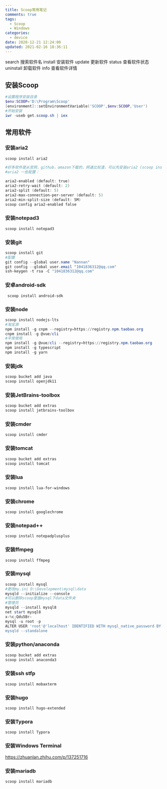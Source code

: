 ```yaml
---
title: Scoop常用笔记
comments: true
tags:
  - Scoop
  - Windows
categories:
  - device
date: 2020-12-21 12:24:00
updated: 2021-02-16 18:36:11
---
```


search	搜索软件名
install	安装软件
update	更新软件
status	查看软件状态
uninstall	卸载软件
info	查看软件详情

<!--more-->

## 安装Scoop

``` powershell
#设置程序安装目录
$env:SCOOP='D:\Program\Scoop'
[environment]::setEnvironmentVariable('SCOOP',$env:SCOOP,'User')
#开始安装
iwr -useb get.scoop.sh | iex
```

## 常用软件

### 安装aria2

``` powershell
scoop install aria2

#好多软件是从官网，github，amazon下载的，网速比较渣，可以先安装aria2 (scoop install aria2)，安装后 scoop 会优先调用 aria2 来下载软件；
#aria2 一些配置：

aria2-enabled (default: true)
aria2-retry-wait (default: 2)
aria2-split (default: 5)
aria2-max-connection-per-server (default: 5)
aria2-min-split-size (default: 5M)
scoop config aria2-enabled false
```
### 安装notepad3

`scoop install notepad3`

### 安装git

``` powershell
scoop install git
#配置
git config --global user.name "Nannan"
git config --global user.email "1041836312@qq.com"
ssh-keygen -t rsa -C "1041836312@qq.com"
```

### 安卓android-sdk
` scoop install android-sdk`

### 安装node

``` powershell
scoop install nodejs-lts
#淘宝源
npm install -g cnpm --registry=https://registry.npm.taobao.org
cnpm install -g @vue/cli
#平常使用
npm install -g @vue/cli --registry=https://registry.npm.taobao.org
npm install -g typescript
npm install -g yarn
```

### 安装jdk

```powershell
scoop bucket add java
scoop install openjdk11
```

### 安装JetBrains-toolbox
```powershell
scoop bucket add extras
scoop install jetbrains-toolbox
```

### 安装cmder

`scoop install cmder`

### 安装tomcat

```powershell
scoop bucket add extras
scoop install tomcat
```

### 安装lua
`scoop install lua-for-windows`

### 安装chrome
`scoop install googlechrome`

### 安装notepad++
`scoop install notepadplusplus`

### 安装ffmpeg
`scoop install ffmpeg`

### 安装mysql

```powershell
scoop install mysql
#更改my.ini D:\Development\mysql\data
mysqld --initialize --console
#可以删除scoop里面mysql下data文件夹
#管理员 
mysqld --install mysql8
net start mysql8
x-%c;Qdu5Br-
mysql -u root -p
ALTER USER 'root'@'localhost' IDENTIFIED WITH mysql_native_password BY '123456';  
mysqld --standalone
```

### 安装python/anaconda

```powershell
scoop bucket add extras
scoop install anaconda3
```

### 安装ssh stfp

`scoop install mobaxterm`

### 安装hugo
`scoop install hugo-extended`

### 安装Typora
`scoop install Typora`

### 安装Windows Terminal 
https://zhuanlan.zhihu.com/p/137251716

### 安装mariadb
`scoop install mariadb`